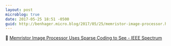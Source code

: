 ```yaml
---
layout: post
microblog: true
date: 2017-05-25 18:51 -0500
guid: http://benhager.micro.blog/2017/05/25/memristor-image-processor.html
---
```

🚗 [Memristor Image Processor Uses Sparse Coding to See - IEEE Spectrum](http://spectrum.ieee.org/tech-talk/semiconductors/optoelectronics/memristor-camera-chip-uses-sparse-coding-to-see)
